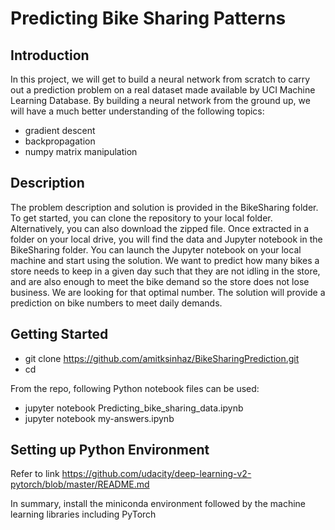 # Predicting Bike Sharing Patterns

## Introduction

In this project, we will get to build a neural network from scratch to carry out a prediction problem on a real dataset made available by UCI Machine Learning Database. By building a neural network from the ground up, we will have a much better understanding of the following topics:

* gradient descent
* backpropagation
* numpy matrix manipulation

## Description

The problem description and solution is provided in the BikeSharing folder. To get started, you can clone the repository to your local folder. Alternatively, you can also download the zipped file. Once extracted in a folder on your local drive, you will find the data and Jupyter notebook in the BikeSharing folder. You can launch the Jupyter notebook on your local machine and start using the solution. We want to predict how many bikes a store needs to keep in a given day such that they are not idling in the store, and are also enough to meet the bike demand so the store does not lose business. We are looking for that optimal number. The solution will provide a prediction on bike numbers to meet daily demands.

## Getting Started

* git clone https://github.com/amitksinhaz/BikeSharingPrediction.git
* cd <project directory>
  
From the repo, following Python notebook files can be used:
* jupyter notebook Predicting_bike_sharing_data.ipynb
* jupyter notebook my-answers.ipynb

## Setting up Python Environment

Refer to link https://github.com/udacity/deep-learning-v2-pytorch/blob/master/README.md

In summary, install the miniconda environment followed by the machine learning libraries including PyTorch


